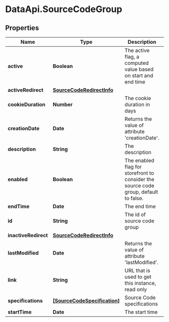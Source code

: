 # DataApi.SourceCodeGroup

## Properties
Name | Type | Description | Notes
------------ | ------------- | ------------- | -------------
**active** | **Boolean** | The active flag, a computed value based on start and end time | [optional] 
**activeRedirect** | [**SourceCodeRedirectInfo**](SourceCodeRedirectInfo.md) |  | [optional] 
**cookieDuration** | **Number** | The cookie duration in days | [optional] 
**creationDate** | **Date** | Returns the value of attribute &#x27;creationDate&#x27;. | [optional] 
**description** | **String** | The description | [optional] 
**enabled** | **Boolean** | The enabled flag for storefront to consider the source code group, default to false. | [optional] 
**endTime** | **Date** | The end time | [optional] 
**id** | **String** | The id of source code group | [optional] 
**inactiveRedirect** | [**SourceCodeRedirectInfo**](SourceCodeRedirectInfo.md) |  | [optional] 
**lastModified** | **Date** | Returns the value of attribute &#x27;lastModified&#x27;. | [optional] 
**link** | **String** | URL that is used to get this instance, read only | [optional] 
**specifications** | [**[SourceCodeSpecification]**](SourceCodeSpecification.md) | Source Code specifications | [optional] 
**startTime** | **Date** | The start time | [optional] 
